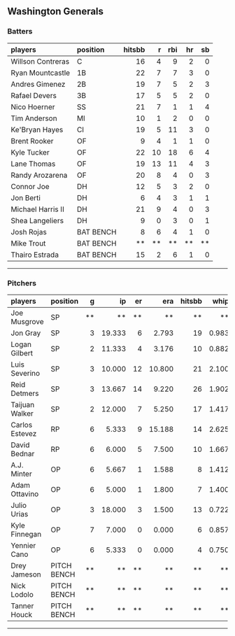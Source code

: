 ## Washington Generals

### Batters

 
|players           |position  | hitsbb|  r| rbi| hr| sb| 
|:-----------------|:---------|------:|--:|---:|--:|--:| 
|Willson Contreras |C         |     16|  4|   9|  2|  0| 
|Ryan Mountcastle  |1B        |     22|  7|   7|  3|  0| 
|Andres Gimenez    |2B        |     19|  7|   5|  2|  3| 
|Rafael Devers     |3B        |     17|  5|   5|  2|  0| 
|Nico Hoerner      |SS        |     21|  7|   1|  1|  4| 
|Tim Anderson      |MI        |     10|  1|   2|  0|  0| 
|Ke'Bryan Hayes    |CI        |     19|  5|  11|  3|  0| 
|Brent Rooker      |OF        |      9|  4|   1|  1|  0| 
|Kyle Tucker       |OF        |     22| 10|  18|  6|  4| 
|Lane Thomas       |OF        |     19| 13|  11|  4|  3| 
|Randy Arozarena   |OF        |     20|  8|   4|  0|  3| 
|Connor Joe        |DH        |     12|  5|   3|  2|  0| 
|Jon Berti         |DH        |      6|  4|   3|  1|  1| 
|Michael Harris II |DH        |     21|  9|   4|  0|  3| 
|Shea Langeliers   |DH        |      9|  0|   3|  0|  1| 
|Josh Rojas        |BAT BENCH |      8|  6|   4|  1|  0| 
|Mike Trout        |BAT BENCH |     **| **|  **| **| **| 
|Thairo Estrada    |BAT BENCH |     15|  2|   6|  1|  0| 


* * *

### Pitchers

 
|players        |position    |  g|     ip| er|    era| hitsbb|  whip| so|  w| sv| 
|:--------------|:-----------|--:|------:|--:|------:|------:|-----:|--:|--:|--:| 
|Joe Musgrove   |SP          | **|     **| **|     **|     **|    **| **| **| **| 
|Jon Gray       |SP          |  3| 19.333|  6|  2.793|     19| 0.983| 17|  2|  0| 
|Logan Gilbert  |SP          |  2| 11.333|  4|  3.176|     10| 0.882| 17|  1|  0| 
|Luis Severino  |SP          |  3| 10.000| 12| 10.800|     21| 2.100| 11|  0|  0| 
|Reid Detmers   |SP          |  3| 13.667| 14|  9.220|     26| 1.902|  9|  1|  0| 
|Taijuan Walker |SP          |  2| 12.000|  7|  5.250|     17| 1.417|  4|  1|  0| 
|Carlos Estevez |RP          |  6|  5.333|  9| 15.188|     14| 2.625|  7|  0|  3| 
|David Bednar   |RP          |  6|  6.000|  5|  7.500|     10| 1.667|  4|  0|  3| 
|A.J. Minter    |OP          |  6|  5.667|  1|  1.588|      8| 1.412|  6|  0|  0| 
|Adam Ottavino  |OP          |  6|  5.000|  1|  1.800|      7| 1.400|  5|  0|  1| 
|Julio Urias    |OP          |  3| 18.000|  3|  1.500|     13| 0.722| 22|  3|  0| 
|Kyle Finnegan  |OP          |  7|  7.000|  0|  0.000|      6| 0.857|  9|  1|  4| 
|Yennier Cano   |OP          |  6|  5.333|  0|  0.000|      4| 0.750|  6|  0|  0| 
|Drey Jameson   |PITCH BENCH | **|     **| **|     **|     **|    **| **| **| **| 
|Nick Lodolo    |PITCH BENCH | **|     **| **|     **|     **|    **| **| **| **| 
|Tanner Houck   |PITCH BENCH | **|     **| **|     **|     **|    **| **| **| **| 


* * *


